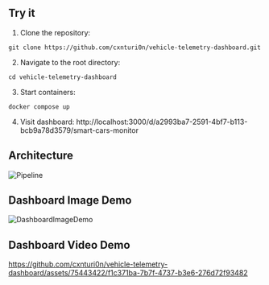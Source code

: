 ## Try it

1. Clone the repository:
```
git clone https://github.com/cxnturi0n/vehicle-telemetry-dashboard.git
```
2. Navigate to the root directory:
```
cd vehicle-telemetry-dashboard
```
3. Start containers:
```
docker compose up
```
4. Visit dashboard: http://localhost:3000/d/a2993ba7-2591-4bf7-b113-bcb9a78d3579/smart-cars-monitor

## Architecture

![Pipeline](https://github.com/cxnturi0n/vehicle-telemetry-dashboard/assets/75443422/8d4da2f8-74dd-4d36-a69b-752621123805)

## Dashboard Image Demo

![DashboardImageDemo](https://github.com/cxnturi0n/vehicle-telemetry-dashboard/assets/75443422/87313476-1321-4c9b-9eaf-9b99a381b4e4)

## Dashboard Video Demo

https://github.com/cxnturi0n/vehicle-telemetry-dashboard/assets/75443422/f1c371ba-7b7f-4737-b3e6-276d72f93482
